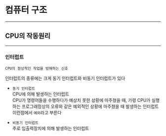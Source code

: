 # 컴퓨터 구조
---
## CPU의 작동원리
---
### 인터럽트
```
CPU의 정상적인 작업을 방해하는 신호
```

인터럽트의 종류에는 크게 동기 인터럽트와 비동기 인터럽트가 있다   
- `동기 인터럽트`   
CPU에 의해 발생하는 인터럽트   
CPU가 명령어들을 수행하다가 예상치 못한 상황에 마주쳤을 때, 가령 CPU가 실행하는 프로그래밍상의 오류와 같은 예외적인 상황에 마주쳤을 때 발생하는 인터럽트   
이런점에서 `예외`라고 부른다

- `비동기 인터럽트`   
주로 입출력장치에 의해 발생하는 인터럽트